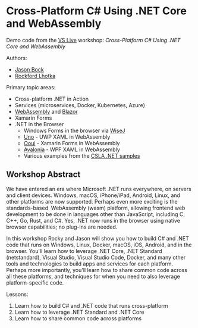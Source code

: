 # Cross-Platform C# Using .NET Core and WebAssembly
Demo code from the [VS Live](https://vslive.com) workshop: *Cross-Platform C# Using .NET Core and WebAssembly*

Authors:
* [Jason Bock](https://twitter.com/jasonbock)
* [Rockford Lhotka](https://about.me/rockfordlhotka)

Primary topic areas:
* Cross-platform .NET in Action
* Services (microservices, Docker, Kubernetes, Azure)
* [WebAssembly](https://webassembly.org/) and [Blazor](https://blazor.net/)
* Xamarin Forms
* .NET in the Browser
  * Windows Forms in the browser via [WiseJ](https://wisej.com)
  * [Uno](https://platform.uno) - UWP XAML in WebAssembly
  * [Ooui](https://github.com/praeclarum/Ooui) - Xamarin Forms in WebAssembly
  * [Avalonia](https://github.com/AvaloniaUI/Avalonia) - WPF XAML in WebAssembly
  * Various examples from the [CSLA .NET samples](https://github.com/MarimerLLC/csla/tree/master/Samples)
 
## Workshop Abstract

We have entered an era where Microsoft .NET runs everywhere, on servers and client devices. Windows, macOS, iPhone/iPad, Android, Linux, and other platforms are now supported. Perhaps even more exciting is the standards-based  WebAssembly (wasm) platform, allowing frontend web development to be done in languages other than JavaScript, including C, C++, Go, Rust, and C#. Yes, .NET now runs in the browser using native browser capabilities; no plug-ins are needed.

In this workshop Rocky and Jason will show you how to build C# and .NET code that runs on Windows, Linux, Docker, macOS, iOS, Android, and in the browser. You'll learn how to leverage .NET Core, .NET Standard (netstandard), Visual Studio, Visual Studio Code, Docker, and many other tools and technologies to build apps and services for each platform. Perhaps more importantly, you'll learn how to share common code across all these platforms, and techniques for when you need to also leverage platform-specific code.

Lessons:

1. Learn how to build C# and .NET code that runs cross-platform
1. Learn how to leverage .NET Standard and .NET Core
1. Learn how to share common code across platforms
